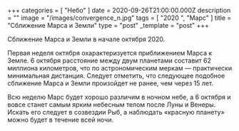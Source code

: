 +++
categories = [ "Небо" ]
date = 2020-09-26T21:00:00.000Z
description = ""
image = "/images/convergence_n.jpg"
tags = [ "2020 ", "Марс" ]
title = "Сближение Марса и Земли"
type = "post"
_template = "post"
+++

Сближение Марса и Земли в начале октября 2020.  
  
Первая неделя октября охарактеризуется приближением Марса к Земле. 6 октября расстояние между двум планетами составит 62 миллиона километров, что по астрономическим меркам — практически минимальная дистанция. Следует отметить, что следующее подобное сближение Марса и Земли произойдет не ранее, чем через 15 лет.  
  
Всю неделю Марс будет хорошо различим в ночном небе, а 6 октября и вовсе станет самым ярким небесным телом после Луны и Венеры. Искать его следует в созвездии Рыб, а наблюдать «красную планету» можно будет в течение всей ночи.

